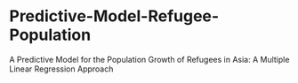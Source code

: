 # Predictive-Model-Refugee-Population
A Predictive Model for the Population Growth of Refugees in Asia: A Multiple Linear Regression Approach 
